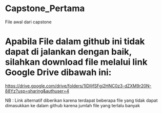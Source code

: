# Capstone_Pertama
File awal dari capstone

# Apabila File dalam github ini tidak dapat di jalankan dengan baik, silahkan download file melalui link Google Drive dibawah ini:
https://drive.google.com/drive/folders/1lDlljfSFgj2HNC0z3-dZXM9r20N-88Yz?usp=sharing&authuser=4

NB : Link alternatif diberikan karena terdapat beberapa file yang tidak dapat dimasukkan ke dalam github karena jumlah file yang terlalu banyak
